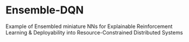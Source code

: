 # Ensemble-DQN
Example of Ensembled miniature NNs for Explainable Reinforcement Learning & Deployability into Resource-Constrained Distributed Systems 
